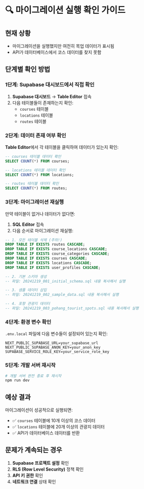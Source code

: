# 🔍 마이그레이션 실행 확인 가이드

## 현재 상황

- 마이그레이션을 실행했지만 여전히 목업 데이터가 표시됨
- API가 데이터베이스에서 코스 데이터를 찾지 못함

## 단계별 확인 방법

### 1단계: Supabase 대시보드에서 직접 확인

1. **Supabase 대시보드** → **Table Editor** 접속
2. 다음 테이블들이 존재하는지 확인:
   - `courses` 테이블
   - `locations` 테이블
   - `routes` 테이블

### 2단계: 데이터 존재 여부 확인

**Table Editor**에서 각 테이블을 클릭하여 데이터가 있는지 확인:

```sql
-- courses 테이블 데이터 확인
SELECT COUNT(*) FROM courses;

-- locations 테이블 데이터 확인
SELECT COUNT(*) FROM locations;

-- routes 테이블 데이터 확인
SELECT COUNT(*) FROM routes;
```

### 3단계: 마이그레이션 재실행

만약 테이블이 없거나 데이터가 없다면:

1. **SQL Editor** 접속
2. 다음 순서로 마이그레이션 재실행:

```sql
-- 1. 모든 테이블 삭제 (주의!)
DROP TABLE IF EXISTS routes CASCADE;
DROP TABLE IF EXISTS course_locations CASCADE;
DROP TABLE IF EXISTS course_categories CASCADE;
DROP TABLE IF EXISTS courses CASCADE;
DROP TABLE IF EXISTS locations CASCADE;
DROP TABLE IF EXISTS user_profiles CASCADE;

-- 2. 기본 스키마 생성
-- 파일: 20241219_001_initial_schema.sql 내용 복사해서 실행

-- 3. 샘플 데이터 삽입
-- 파일: 20241219_002_sample_data.sql 내용 복사해서 실행

-- 4. 포항 관광지 데이터
-- 파일: 20241219_003_pohang_tourist_spots.sql 내용 복사해서 실행
```

### 4단계: 환경 변수 확인

`.env.local` 파일에 다음 변수들이 설정되어 있는지 확인:

```env
NEXT_PUBLIC_SUPABASE_URL=your_supabase_url
NEXT_PUBLIC_SUPABASE_ANON_KEY=your_anon_key
SUPABASE_SERVICE_ROLE_KEY=your_service_role_key
```

### 5단계: 개발 서버 재시작

```bash
# 개발 서버 완전 종료 후 재시작
npm run dev
```

## 예상 결과

마이그레이션이 성공적으로 실행되면:

- ✅ `courses` 테이블에 10개 이상의 코스 데이터
- ✅ `locations` 테이블에 20개 이상의 관광지 데이터
- ✅ API가 데이터베이스 데이터를 반환

## 문제가 계속되는 경우

1. **Supabase 프로젝트 설정** 확인
2. **RLS (Row Level Security)** 정책 확인
3. **API 키 권한** 확인
4. **네트워크 연결** 상태 확인
